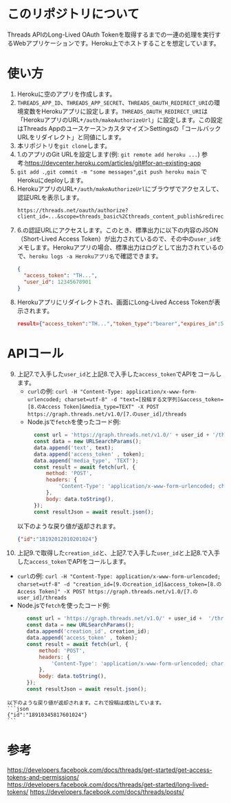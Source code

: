 # このリポジトリについて

Threads APIのLong-Lived OAuth Tokenを取得するまでの一連の処理を実行するWebアプリケーションです。Heroku上でホストすることを想定しています。

# 使い方

1. Herokuに空のアプリを作成します。
2. `THREADS_APP_ID`、`THREADS_APP_SECRET`、`THREADS_OAUTH_REDIRECT_URI`の環境変数をHerokuアプリに設定します。`THREADS_OAUTH_REDIRECT_URI`は「HerokuアプリのURL+`/auth/makeAuthorizeUrl`」に設定します。この設定はThreads Appのユースケース＞カスタマイズ＞Settingsの「コールバックURLをリダイレクト」と同値にします。
3. 本リポジトリを`git clone`します。
4. 1.のアプリのGit URLを設定します(例: `git remote add heroku ...`)
   参考:https://devcenter.heroku.com/articles/git#for-an-existing-app
5. `git add .`,`git commit -m "some messages"`,`git push heroku main` でHerokuにdeployします。
6. HerokuアプリのURL+`/auth/makeAuthorizeUrl`にブラウザでアクセスして、認証URLを表示します。
   ```
   https://threads.net/oauth/authorize?client_id=...&scope=threads_basic%2Cthreads_content_publish&redirect_uri=https%3A%2F%....herokuapp.com%2Fauth%2FredirectCallback&response_type=code
   ```
7. 6.の認証URLにアクセスします。このとき、標準出力に以下の内容のJSON（Short-Lived Access Token）が出力されているので、その中の`user_id`をメモします。Herokuアプリの場合、標準出力はログとして出力されているので、`heroku logs -a Herokuアプリ名`で確認できます。    
   ```json
   {
     "access_token": "TH...",
     "user_id": 12345678901
   }
   ```
8. Herokuアプリにリダイレクトされ、画面にLong-Lived Access Tokenが表示されます。
   ```json
   result={"access_token":"TH...","token_type":"bearer","expires_in":5183999}
   ```

# APIコール

9. 上記7.で入手した`user_id`と上記8.で入手した`access_token`でAPIをコールします。
    - `curl`の例:
      `curl -H "Content-Type: application/x-www-form-urlencoded; charset=utf-8" -d "text=[投稿する文字列]&access_token=[8.のAccess Token]&media_type=TEXT" -X POST https://graph.threads.net/v1.0/[7.のuser_id]/threads`
    - Node.jsで`fetch`を使ったコード例:
      ```javascript
        const url = 'https://graph.threads.net/v1.0/' + user_id + '/threads';
        const data = new URLSearchParams();
        data.append('text', text);
        data.append('access_token' , token);
        data.append('media_type', 'TEXT');
        const result = await fetch(url, {
            method: 'POST',
            headers: {
                'Content-Type': 'application/x-www-form-urlencoded; charset=utf-8'
            },
            body: data.toString(),
        });
        const resultJson = await result.json();
      ```
    以下のような戻り値が返却されます。
    ```json
    {"id":"18192012010201024"}
    ```
10. 上記9.で取得した`creation_id`と、上記7.で入手した`user_id`と上記8.で入手した`access_token`でAPIをコールします。
   - `curl`の例: 
     `curl -H "Content-Type: application/x-www-form-urlencoded; charset=utf-8" -d "creation_id=[9.のcreation_id]&access_token=[8.のAccess Token]" -X POST https://graph.threads.net/v1.0/[7.のuser_id]/threads`
   - Node.jsで`fetch`を使ったコード例:
     ```javascript
        const url = 'https://graph.threads.net/v1.0/' + user_id +  '/threads_publish';
        const data = new URLSearchParams();
        data.append('creation_id', creation_id);
        data.append('access_token' , token);
        const result = await fetch(url, {
            method: 'POST',
            headers: {
                'Content-Type': 'application/x-www-form-urlencoded; charset=utf-8'
            },
            body: data.toString(),
        });
        const resultJson = await result.json();
     ```
    以下のような戻り値が返却されます。これで投稿は成功しています。
    ```json
    {"id":"18910345817601024"}
    ```

# 参考

https://developers.facebook.com/docs/threads/get-started/get-access-tokens-and-permissions/
https://developers.facebook.com/docs/threads/get-started/long-lived-tokens/
https://developers.facebook.com/docs/threads/posts/